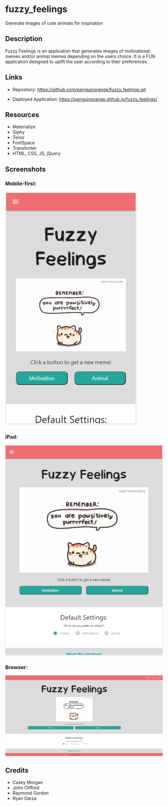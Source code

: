 # fuzzy_feelings
Generate images of cute animals for inspiration

## Description
Fuzzy Feelings is an application that generates images of motivational memes and/or animal memes depending on the users choice. It is a FUN application designed to uplift the user according to their preferences. 

## Links

- Repository: https://github.com/penguinorange/fuzzy_feelings.git

- Deployed Application: https://penguinorange.github.io/fuzzy_feelings/


## Resources
- Materialize 
- Giphy
- Tenor
- FontSpace
- Transfonter
- HTML, CSS, JS, jQuery

## Screenshots

### Mobile-first:

![Mobile-first Demo](./screenshots/mobile-first.PNG)


### iPad:

![iPad Demo](./screenshots/ipad.PNG)


### Browser:

![Browser Demo](./screenshots/browser.PNG)



## Credits
- Casey Morgan
- John Clifford
- Raymond Gordon
- Ryan Garza

